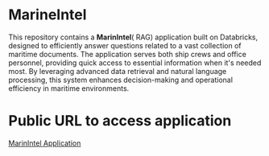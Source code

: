 # MarineIntel
This repository contains a **MarinIntel**( RAG) application built on Databricks, designed to efficiently answer questions related to a vast collection of maritime documents. The application serves both ship crews and office personnel, providing quick access to essential information when it's needed most. By leveraging advanced data retrieval and natural language processing, this system enhances decision-making and operational efficiency in maritime environments.

# Public URL to access application
[MarinIntel Application](https://marinintel-ajcgdceedeg3hqdc.westeurope-01.azurewebsites.net/)
